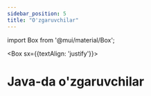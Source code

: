 ```yaml
--- 
sidebar_position: 5
title: "O'zgaruvchilar" 
--- 
```

 
import Box from '@mui/material/Box'; 
 
<Box sx={{textAlign: 'justify'}}> 
 
# Java-da o'zgaruvchilar



</Box>